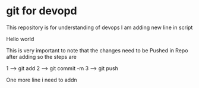 # git for devopd 

This repository is for understanding of devops 
I am adding new line in script

Hello world 

This is very important to note that the changes need to be Pushed in Repo after adding so the steps are 

1 --> git add 
2 --> git commit -m 
3 --> git push 
 
 One more line i need to addn
